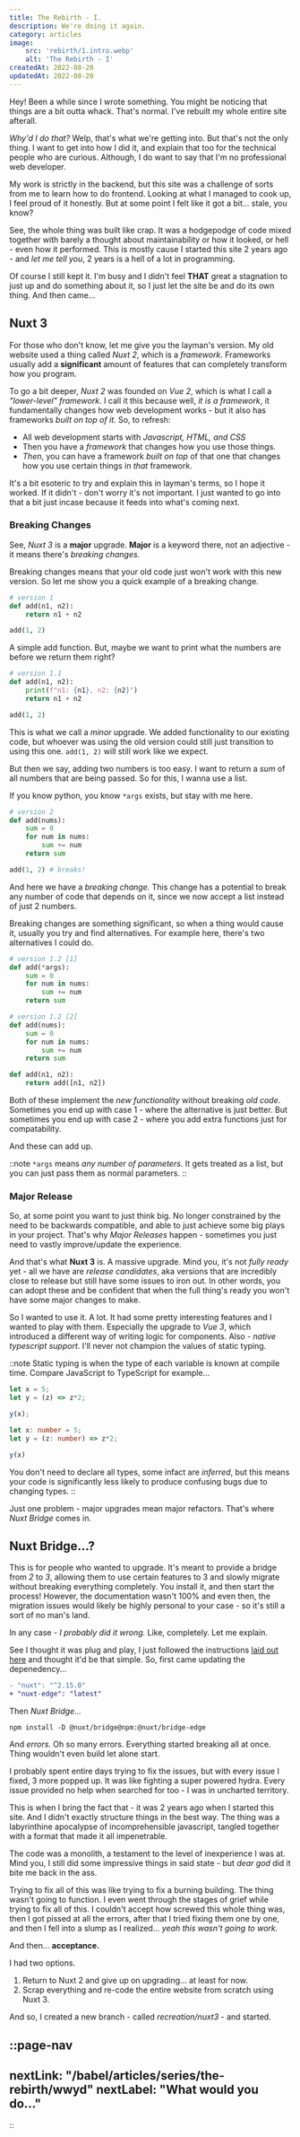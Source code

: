 ```yaml
---
title: The Rebirth - I.
description: We're doing it again.
category: articles
image:
    src: 'rebirth/1.intro.webp'
    alt: 'The Rebirth - I'
createdAt: 2022-08-20
updatedAt: 2022-08-20
---
```


Hey! Been a while since I wrote something. You might be noticing that things are a bit outta whack. That's normal. I've rebuilt my whole entire site afterall.

_Why'd I do that?_ Welp, that's what we're getting into. But that's not the only thing. I want to get into how I did it, and explain that too for the technical people who are curious. Although, I do want to say that I'm no professional web developer.

My work is strictly in the backend, but this site was a challenge of sorts from me to learn how to do frontend. Looking at what I managed to cook up, I feel proud of it honestly. But at some point I felt like it got a bit... stale, you know?

See, the whole thing was built like crap. It was a hodgepodge of code mixed together with barely a thought about maintainability or how it looked, or hell - even how it performed. This is mostly cause I started this site 2 years ago - and _let me tell you_,  2 years is a hell of a lot in programming.

Of course I still kept it. I'm busy and I didn't feel **THAT** great a stagnation to just up and do something about it, so I just let the site be and do its own thing. And then came...

## Nuxt 3

For those who don't know, let me give you the layman's version. My old website used a thing called _Nuxt 2_, which is a _framework_. Frameworks usually add a **significant** amount of features that can completely transform how you program.

To go a bit deeper, _Nuxt 2_ was founded on _Vue 2_, which is what I call a _"lower-level" framework_. I call it this because well, _it is a framework_, it fundamentally changes how web development works - but it also has frameworks _built on top of it._ So, to refresh:

- All web development starts with _Javascript, HTML, and CSS_
- Then you have a _framework_ that changes how you use those things.
- _Then_, you can have a framework _built on top_ of that one that changes how you use certain things in _that_ framework.

It's a bit esoteric to try and explain this in layman's terms, so I hope it worked. If it didn't - don't worry it's not important. I just wanted to go into that a bit just incase because it feeds into what's coming next.

### Breaking Changes

See, _Nuxt 3_ is a **major** upgrade. **Major** is a keyword there, not an adjective - it means there's _breaking changes._

Breaking changes means that your old code just won't work with this new version. So let me show you a quick example of a breaking change.

```python
# version 1
def add(n1, n2):
    return n1 + n2

add(1, 2)
```

A simple add function. But, maybe we want to print what the numbers are before we return them right?

```python
# version 1.1
def add(n1, n2):
    print(f"n1: {n1}, n2: {n2}")
    return n1 + n2

add(1, 2)
```

This is what we call a _minor_ upgrade. We added functionality to our existing code, but whoever was using the old version could still just transition to using this one. `add(1, 2)` will still work like we expect.

But then we say, adding two numbers is too easy. I want to return a _sum_ of all numbers that are being passed. So for this, I wanna use a list. 

If you know python, you know `*args` exists, but stay with me here.

```python
# version 2
def add(nums):
    sum = 0
    for num in nums:
        sum += num
    return sum

add(1, 2) # breaks!
```
And here we have a _breaking change._ This change has a potential to break any number of code that depends on it, since we now accept a list instead of just 2 numbers.

Breaking changes are something significant, so when a thing would cause it, usually you try and find alternatives. For example here, there's two alternatives I could do.

```python
# version 1.2 [1]
def add(*args):
    sum = 0
    for num in nums:
        sum += num
    return sum

# version 1.2 [2]
def add(nums):
    sum = 0
    for num in nums:
        sum += num
    return sum

def add(n1, n2):
    return add([n1, n2])
```

Both of these implement the _new functionality_ without breaking _old code_. Sometimes you end up with case 1 - where the alternative is just better. But sometimes you end up with case 2 - where you add extra functions just for compatability.

And these can add up.

::note
`*args` means _any number of parameters_. It gets treated as a list, but you can just pass them as normal parameters.
::

### Major Release

So, at some point you want to just think big. No longer constrained by the need to be backwards compatible, and able to just achieve some big plays in your project. That's why _Major Releases_ happen - sometimes you just need to vastly improve/update the experience.

And that's what **Nuxt 3** is. A massive upgrade. Mind you, it's not _fully ready_ yet - all we have are _release candidates_, aka versions that are incredibly close to release but still have some issues to iron out. In other words, you can adopt these and be confident that when the full thing's ready you won't have some major changes to make.

So I wanted to use it. A lot. It had some pretty interesting features and I wanted to play with them. Especially the upgrade to _Vue 3_, which introduced a different way of writing logic for components. Also - _native typescript support_. I'll never not champion the values of static typing.

::note
Static typing is when the type of each variable is known at compile time. Compare JavaScript to TypeScript for example...

```js
let x = 5;
let y = (z) => z*2;

y(x);
```

```ts
let x: number = 5;
let y = (z: number) => z*2;

y(x)
```

You don't need to declare all types, some infact are _inferred_, but this means your code is significantly less likely to produce confusing bugs due to changing types.
::

Just one problem - major upgrades mean major refactors. That's where _Nuxt Bridge_ comes in.

## Nuxt Bridge...?

This is for people who wanted to upgrade. It's meant to provide a bridge from _2_ to _3_, allowing them to use certain features to 3 and slowly migrate without breaking everything completely. You install it, and then start the process! However, the documentation wasn't 100% and even then, the migration issues would likely be highly personal to your case - so it's still a sort of no man's land.

In any case - _I probably did it wrong._ Like, completely. Let me explain.

See I thought it was plug and play, I just followed the instructions [laid out here](https://v3.nuxtjs.org/bridge/overview) and thought it'd be that simple. So, first came updating the depenedency...

```diff
- "nuxt": "^2.15.0"
+ "nuxt-edge": "latest"
```

Then _Nuxt Bridge..._

```npm
npm install -D @nuxt/bridge@npm:@nuxt/bridge-edge
```

And _errors._ Oh so many errors. Everything started breaking all at once. Thing wouldn't even build let alone start.

I probably spent entire days trying to fix the issues, but with every issue I fixed, 3 more popped up. It was like fighting a super powered hydra. Every issue provided no help when searched for too - I was in uncharted territory.

This is when I bring the fact that - it was 2 years ago when I started this site. And I didn't exactly structure things in the best way. The thing was a labyrinthine apocalypse of incomprehensible javascript, tangled together with a format that made it all impenetrable.

The code was a monolith, a testament to the level of inexperience I was at. Mind you, I still did some impressive things in said state - but _dear god_ did it bite me back in the ass.

Trying to fix all of this was like trying to fix a burning building. The thing wasn't going to function. I even went through the stages of grief while trying to fix all of this. I couldn't accept how screwed this whole thing was, then I got pissed at all the errors, after that I tried fixing them one by one, and then I fell into a slump as I realized... _yeah this wasn't going to work._

And then... **acceptance.**

I had two options.

1. Return to Nuxt 2 and give up on upgrading... at least for now.
2. Scrap everything and re-code the entire website from scratch using Nuxt 3.

And so, I created a new branch - called _recreation/nuxt3_ - and started.

<!-- Add page navigation -->
::page-nav
---
nextLink: "/babel/articles/series/the-rebirth/wwyd"
nextLabel: "What would you do..."
---
::
